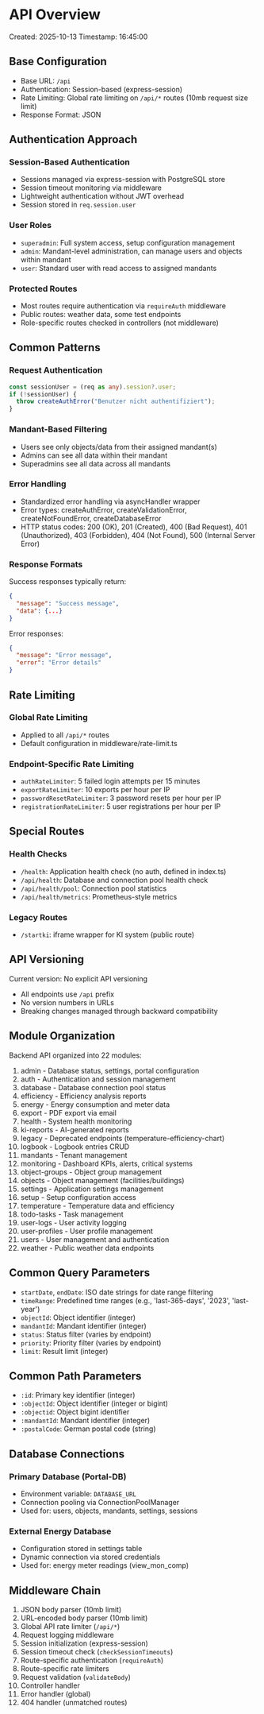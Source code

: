 # API Overview

Created: 2025-10-13
Timestamp: 16:45:00

## Base Configuration

- Base URL: `/api`
- Authentication: Session-based (express-session)
- Rate Limiting: Global rate limiting on `/api/*` routes (10mb request size limit)
- Response Format: JSON

## Authentication Approach

### Session-Based Authentication
- Sessions managed via express-session with PostgreSQL store
- Session timeout monitoring via middleware
- Lightweight authentication without JWT overhead
- Session stored in `req.session.user`

### User Roles
- `superadmin`: Full system access, setup configuration management
- `admin`: Mandant-level administration, can manage users and objects within mandant
- `user`: Standard user with read access to assigned mandants

### Protected Routes
- Most routes require authentication via `requireAuth` middleware
- Public routes: weather data, some test endpoints
- Role-specific routes checked in controllers (not middleware)

## Common Patterns

### Request Authentication
```typescript
const sessionUser = (req as any).session?.user;
if (!sessionUser) {
  throw createAuthError("Benutzer nicht authentifiziert");
}
```

### Mandant-Based Filtering
- Users see only objects/data from their assigned mandant(s)
- Admins can see all data within their mandant
- Superadmins see all data across all mandants

### Error Handling
- Standardized error handling via asyncHandler wrapper
- Error types: createAuthError, createValidationError, createNotFoundError, createDatabaseError
- HTTP status codes: 200 (OK), 201 (Created), 400 (Bad Request), 401 (Unauthorized), 403 (Forbidden), 404 (Not Found), 500 (Internal Server Error)

### Response Formats
Success responses typically return:
```json
{
  "message": "Success message",
  "data": {...}
}
```

Error responses:
```json
{
  "message": "Error message",
  "error": "Error details"
}
```

## Rate Limiting

### Global Rate Limiting
- Applied to all `/api/*` routes
- Default configuration in middleware/rate-limit.ts

### Endpoint-Specific Rate Limiting
- `authRateLimiter`: 5 failed login attempts per 15 minutes
- `exportRateLimiter`: 10 exports per hour per IP
- `passwordResetRateLimiter`: 3 password resets per hour per IP
- `registrationRateLimiter`: 5 user registrations per hour per IP

## Special Routes

### Health Checks
- `/health`: Application health check (no auth, defined in index.ts)
- `/api/health`: Database and connection pool health check
- `/api/health/pool`: Connection pool statistics
- `/api/health/metrics`: Prometheus-style metrics

### Legacy Routes
- `/startki`: iframe wrapper for KI system (public route)

## API Versioning

Current version: No explicit API versioning
- All endpoints use `/api` prefix
- No version numbers in URLs
- Breaking changes managed through backward compatibility

## Module Organization

Backend API organized into 22 modules:
1. admin - Database status, settings, portal configuration
2. auth - Authentication and session management
3. database - Database connection pool status
4. efficiency - Efficiency analysis reports
5. energy - Energy consumption and meter data
6. export - PDF export via email
7. health - System health monitoring
8. ki-reports - AI-generated reports
9. legacy - Deprecated endpoints (temperature-efficiency-chart)
10. logbook - Logbook entries CRUD
11. mandants - Tenant management
12. monitoring - Dashboard KPIs, alerts, critical systems
13. object-groups - Object group management
14. objects - Object management (facilities/buildings)
15. settings - Application settings management
16. setup - Setup configuration access
17. temperature - Temperature data and efficiency
18. todo-tasks - Task management
19. user-logs - User activity logging
20. user-profiles - User profile management
21. users - User management and authentication
22. weather - Public weather data endpoints

## Common Query Parameters

- `startDate`, `endDate`: ISO date strings for date range filtering
- `timeRange`: Predefined time ranges (e.g., 'last-365-days', '2023', 'last-year')
- `objectId`: Object identifier (integer)
- `mandantId`: Mandant identifier (integer)
- `status`: Status filter (varies by endpoint)
- `priority`: Priority filter (varies by endpoint)
- `limit`: Result limit (integer)

## Common Path Parameters

- `:id`: Primary key identifier (integer)
- `:objectId`: Object identifier (integer or bigint)
- `:objectid`: Object bigint identifier
- `:mandantId`: Mandant identifier (integer)
- `:postalCode`: German postal code (string)

## Database Connections

### Primary Database (Portal-DB)
- Environment variable: `DATABASE_URL`
- Connection pooling via ConnectionPoolManager
- Used for: users, objects, mandants, settings, sessions

### External Energy Database
- Configuration stored in settings table
- Dynamic connection via stored credentials
- Used for: energy meter readings (view_mon_comp)

## Middleware Chain

1. JSON body parser (10mb limit)
2. URL-encoded body parser (10mb limit)
3. Global API rate limiter (`/api/*`)
4. Request logging middleware
5. Session initialization (express-session)
6. Session timeout check (`checkSessionTimeouts`)
7. Route-specific authentication (`requireAuth`)
8. Route-specific rate limiters
9. Request validation (`validateBody`)
10. Controller handler
11. Error handler (global)
12. 404 handler (unmatched routes)
